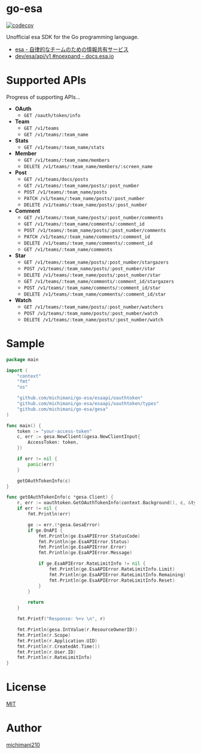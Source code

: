 go-esa
===

[![codecov](https://codecov.io/gh/michimani/go-esa/branch/main/graph/badge.svg?token=JL9T8F4GBX)](https://codecov.io/gh/michimani/go-esa)  

Unofficial esa SDK for the Go programming language.

- [esa - 自律的なチームのための情報共有サービス](https://esa.io/)
- [dev/esa/api/v1 #noexpand - docs.esa.io](https://docs.esa.io/posts/102)

# Supported APIs

Progress of supporting APIs...

- **OAuth**
  - `GET /oauth/token/info`
- **Team**
  - `GET /v1/teams`
  - `GET /v1/teams/:team_name`
- **Stats**
  - `GET /v1/teams/:team_name/stats`
- **Member**
  - `GET /v1/teams/:team_name/members`
  - `DELETE /v1/teams/:team_name/members/:screen_name`
- **Post**
  - `GET /v1/teams/docs/posts`
  - `GET /v1/teams/:team_name/posts/:post_number`
  - `POST /v1/teams/:team_name/posts`
  - `PATCH /v1/teams/:team_name/posts/:post_number`
  - `DELETE /v1/teams/:team_name/posts/:post_number`
- **Comment**
  - `GET /v1/teams/:team_name/posts/:post_number/comments`
  - `GET /v1/teams/:team_name/comments/:comment_id`
  - `POST /v1/teams/:team_name/posts/:post_number/comments`
  - `PATCH /v1/teams/:team_name/comments/:comment_id`
  - `DELETE /v1/teams/:team_name/comments/:comment_id`
  - `GET /v1/teams/:team_name/comments`
- **Star**
  - `GET /v1/teams/:team_name/posts/:post_number/stargazers`
  - `POST /v1/teams/:team_name/posts/:post_number/star`
  - `DELETE /v1/teams/:team_name/posts/:post_number/star`
  - `GET /v1/teams/:team_name/comments/:comment_id/stargazers`
  - `POST /v1/teams/:team_name/comments/:comment_id/star`
  - `DELETE /v1/teams/:team_name/comments/:comment_id/star`
- **Watch**
  - `GET /v1/teams/:team_name/posts/:post_number/watchers`
  - `POST /v1/teams/:team_name/posts/:post_number/watch`
  - `DELETE /v1/teams/:team_name/posts/:post_number/watch`

# Sample

```go
package main

import (
	"context"
	"fmt"
	"os"

	"github.com/michimani/go-esa/esaapi/oauthtoken"
	"github.com/michimani/go-esa/esaapi/oauthtoken/types"
	"github.com/michimani/go-esa/gesa"
)

func main() {
	token := "your-access-token"
	c, err := gesa.NewClient(&gesa.NewClientInput{
		AccessToken: token,
	})

	if err != nil {
		panic(err)
	}

	getOAuthTokenInfo(c)
}

func getOAuthTokenInfo(c *gesa.Client) {
	r, err := oauthtoken.GetOAuthTokenInfo(context.Background(), c, &types.GetOAuthTokenInfoInput{})
	if err != nil {
		fmt.Println(err)

		ge := err.(*gesa.GesaError)
		if ge.OnAPI {
			fmt.Println(ge.EsaAPIError.StatusCode)
			fmt.Println(ge.EsaAPIError.Status)
			fmt.Println(ge.EsaAPIError.Error)
			fmt.Println(ge.EsaAPIError.Message)

			if ge.EsaAPIError.RateLimitInfo != nil {
				fmt.Println(ge.EsaAPIError.RateLimitInfo.Limit)
				fmt.Println(ge.EsaAPIError.RateLimitInfo.Remaining)
				fmt.Println(ge.EsaAPIError.RateLimitInfo.Reset)
			}
		}

		return
	}

	fmt.Printf("Response: %+v \n", r)

	fmt.Println(gesa.IntValue(r.ResourceOwnerID))
	fmt.Println(r.Scope)
	fmt.Println(r.Application.UID)
	fmt.Println(r.CreatedAt.Time())
	fmt.Println(r.User.ID)
	fmt.Println(r.RateLimitInfo)
}
```

# License

[MIT](https://github.com/michimani/go-esa/blob/main/LICENSE)

# Author

[michimani210](https://twitter.com/michimani210)

